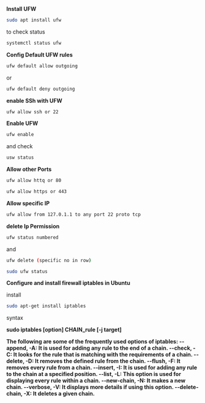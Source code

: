 **Install UFW**
```bash
sudo apt install ufw
```
to check status
```bash
systemctl status ufw
```
**Config Default UFW rules**
```bash
ufw default allow outgoing
```
or
```bash
ufw default deny outgoing
```
**enable SSh with UFW**
```bash
ufw allow ssh or 22
```
**Enable UFW**
```bash
ufw enable
```
and check
```bash
usw status
```
**Allow other Ports**
```bash
ufw allow httq or 80
```
```bash
ufw allow https or 443
```
**Allow specific IP**
```bash
ufw allow from 127.0.1.1 to any port 22 proto tcp
```
**delete Ip Permission**
```bash
ufw status numbered
```
and 

```bash
ufw delete (specific no in row)
```
```bash
sudo ufw status
```

**Configure and install firewall iptables in Ubuntu**

install 
```bash
sudo apt-get install iptables
```
syntax


**sudo iptables [option] CHAIN_rule [-j target]**

**The following are some of the frequently used options of iptables:
    --append, -A: It is used for adding any rule to the end of a chain.
    --check, -C: It looks for the rule that is matching with the requirements of a chain.
    --delete, -D: It removes the defined rule from the chain.
    --flush, -F: It removes every rule from a chain.
    --insert, -I: It is used for adding any rule to the chain at a specified position.
    --list, -L: This option is used for displaying every rule within a chain.
    --new-chain, -N: It makes a new chain.
    --verbose, -V: It displays more details if using this option.
    --delete-chain, -X: It deletes a given chain.**


